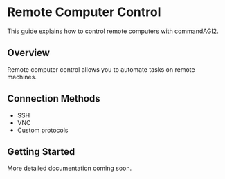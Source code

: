 # Remote Computer Control

This guide explains how to control remote computers with commandAGI2.

## Overview

Remote computer control allows you to automate tasks on remote machines.

## Connection Methods

- SSH
- VNC
- Custom protocols

## Getting Started

More detailed documentation coming soon.
